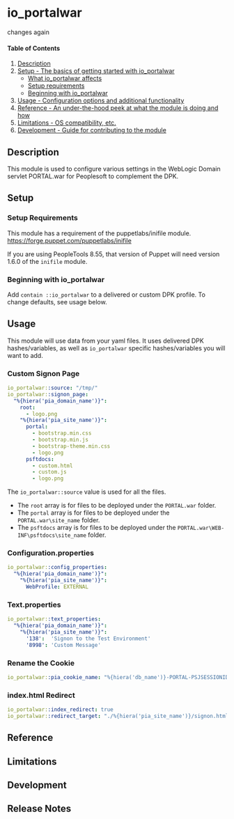 
# io_portalwar

changes again

#### Table of Contents

1. [Description](#description)
2. [Setup - The basics of getting started with io_portalwar](#setup)
    * [What io_portalwar affects](#what-io_portalwar-affects)
    * [Setup requirements](#setup-requirements)
    * [Beginning with io_portalwar](#beginning-with-io_portalwar)
3. [Usage - Configuration options and additional functionality](#usage)
4. [Reference - An under-the-hood peek at what the module is doing and how](#reference)
5. [Limitations - OS compatibility, etc.](#limitations)
6. [Development - Guide for contributing to the module](#development)

## Description

This module is used to configure various settings in the WebLogic Domain servlet PORTAL.war for Peoplesoft to complement the DPK.

## Setup

### Setup Requirements

This module has a requirement of the puppetlabs/inifile module. https://forge.puppet.com/puppetlabs/inifile

If you are using PeopleTools 8.55, that version of Puppet will need version 1.6.0 of the `inifile` module.

### Beginning with io_portalwar  

Add `contain ::io_portalwar` to a delivered or custom DPK profile. To change defaults, see usage below.

## Usage

This module will use data from your yaml files. It uses delivered DPK hashes/variables, as well as `io_portalwar` specific hashes/variables you will want to add.

### Custom Signon Page

```yaml
io_portalwar::source: "/tmp/"
io_portalwar::signon_page:
  "%{hiera('pia_domain_name')}":
    root:
      - logo.png
    "%{hiera('pia_site_name')}":
      portal:
        - bootstrap.min.css
        - bootstrap.min.js
        - bootstrap-theme.min.css
        - logo.png
      psftdocs:
        - custom.html
        - custom.js
        - logo.png
```

The `io_portalwar::source` value is used for all the files. 

* The `root` array is for files to be deployed under the `PORTAL.war` folder. 
* The `portal` array is for files to be deployed under the `PORTAL.war\site_name` folder.
* The `psftdocs` array is for files to be deployed under the `PORTAL.war\WEB-INF\psftdocs\site_name` folder.

### Configuration.properties

```yaml
io_portalwar::config_properties:
  "%{hiera('pia_domain_name')}":
    "%{hiera('pia_site_name')}":
      WebProfile: EXTERNAL
```

### Text.properties

```yaml
io_portalwar::text_properties:
  "%{hiera('pia_domain_name')}":
    "%{hiera('pia_site_name')}":
      '138':  'Signon to the Test Environment'
      '8998': 'Custom Message'
```

### Rename the Cookie

```yaml
io_portalwar::pia_cookie_name: "%{hiera('db_name')}-PORTAL-PSJSESSIONID"
```

### index.html Redirect

```yaml
io_portalwar::index_redirect: true
io_portalwar::redirect_target: "./%{hiera('pia_site_name')}/signon.html"
```

## Reference

## Limitations

## Development

## Release Notes

